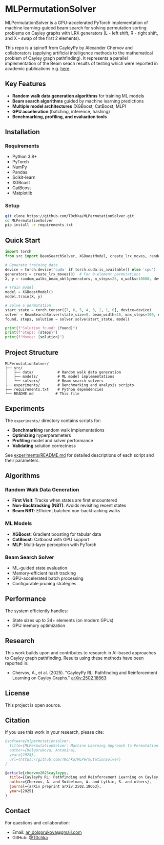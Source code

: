 # MLPermutationSolver

MLPermutationSolver is a GPU-accelerated PyTorch implementation of machine learning-guided beam search for solving permutation sorting problems on Cayley graphs with LRX generators (L - left shift, R - right shift, and X - swap of the first 2 elements).

This repo is a spinoff from CayleyPy by Alexander Chervov and collaborators (applying artificial intelligence methods to the mathematical problem of Cayley graph pathfinding). It represents a parallel implementation of the Beam seach results of testing which were reported in academic publications e.g. [here](https://arxiv.org/abs/2502.18663).

## Key Features

- **Random walk data generation algorithms** for training ML models
- **Beam search algorithms** guided by machine learning predictions
- **Multiple model architectures** (XGBoost, CatBoost, MLP)
- **GPU acceleration** (batching, inference, hashing)
- **Benchmarking, profiling, and evaluation tools**

## Installation

### Requirements
- Python 3.8+
- PyTorch
- NumPy
- Pandas
- Scikit-learn
- XGBoost
- CatBoost
- Matplotlib

### Setup
```bash
git clone https://github.com/T0chka/MLPermutationSolver.git
cd MLPermutationSolver
pip install -r requirements.txt
```

## Quick Start

```python
import torch
from src import BeamSearchSolver, XGBoostModel, create_lrx_moves, random_walks_beam_nbt

# Generate training data
device = torch.device('cuda' if torch.cuda.is_available() else 'cpu')
generators = create_lrx_moves(8)  # For 8-element permutations
X, y = random_walks_beam_nbt(generators, n_steps=28, n_walks=10000, device=device)

# Train model
model = XGBoostModel()
model.train(X, y)

# Solve a permutation
start_state = torch.tensor([7, 6, 5, 4, 3, 2, 1, 0], device=device)
solver = BeamSearchSolver(state_size=8, beam_width=16, max_steps=100, device=device)
found, steps, solution = solver.solve(start_state, model)

print(f"Solution found: {found}")
print(f"Steps: {steps}")
print(f"Moves: {solution}")
```

## Project Structure

```
MLPermutationSolver/
├── src/
│   ├── data/           # Random walk data generation
│   ├── models/         # ML model implementations  
│   └── solvers/        # Beam search solvers
├── experiments/        # Benchmarking and analysis scripts
├── requirements.txt    # Python dependencies
└── README.md          # This file
```

## Experiments

The `experiments/` directory contains scripts for:

- **Benchmarking** random walk implementations
- **Optimizing** hyperparameters  
- **Profiling** model and solver performance
- **Validating** solution correctness

See [experiments/README.md](experiments/README.md) for detailed descriptions of each script and their parameters.

## Algorithms

### Random Walk Data Generation
- **First Visit**: Tracks when states are first encountered
- **Non-Backtracking (NBT)**: Avoids revisiting recent states
- **Beam NBT**: Efficient batched non-backtracking walks

### ML Models
- **XGBoost**: Gradient boosting for tabular data
- **CatBoost**: Catboost with GPU support
- **MLP**: Multi-layer perceptron with PyTorch

### Beam Search Solver
- ML-guided state evaluation
- Memory-efficient hash tracking
- GPU-accelerated batch processing
- Configurable pruning strategies

## Performance

The system efficiently handles:
- State sizes up to 34+ elements (on modern GPUs)
- GPU memory optimization

## Research

This work builds upon and contributes to research in AI-based approaches to Cayley graph pathfinding. Results using these methods have been reported in:

- Chervov, A., et al. (2025). "CayleyPy RL: Pathfinding and Reinforcement Learning on Cayley Graphs." [arXiv:2502.18663](https://arxiv.org/abs/2502.18663)

## License

This project is open source.

## Citation

If you use this work in your research, please cite:

```bibtex
@software{mlpermutationsolver,
  title={MLPermutationSolver: Machine Learning Approach to Permutation Sorting},
  author={Dolgorukova, Antonina},
  year={2024},
  url={https://github.com/T0chka/MLPermutationSolver}
}

@article{chervov2025cayleypy,
  title={CayleyPy RL: Pathfinding and Reinforcement Learning on Cayley Graphs},
  author={Chervov, A. and Soibelman, A. and Lytkin, S. and others},
  journal={arXiv preprint arXiv:2502.18663},
  year={2025}
}
```

## Contact

For questions and collaboration:
- Email: an.dolgorukova@gmail.com
- GitHub: [@T0chka](https://github.com/T0chka) 